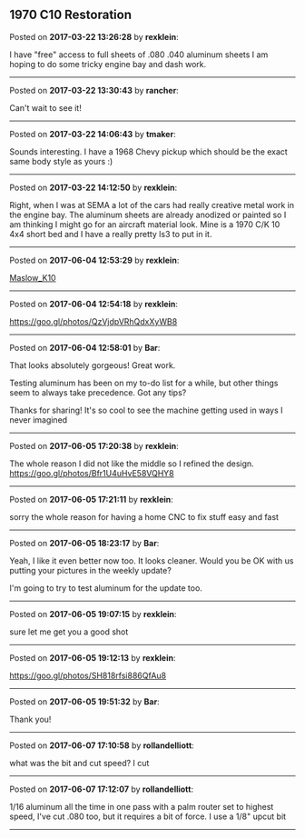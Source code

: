 ## 1970 C10 Restoration
Posted on **2017-03-22 13:26:28** by **rexklein**:

I have "free" access to full sheets of .080 .040 aluminum sheets I am hoping to do some tricky engine bay and dash work.

---

Posted on **2017-03-22 13:30:43** by **rancher**:

Can't wait to see it!

---

Posted on **2017-03-22 14:06:43** by **tmaker**:

Sounds interesting.  I have a 1968 Chevy pickup which should be the exact same body style as yours :)

---

Posted on **2017-03-22 14:12:50** by **rexklein**:

Right, when I was at SEMA a lot of the cars had really creative metal work in the engine bay. The aluminum sheets are already anodized or painted so I am thinking I might go for an aircraft material look. Mine is a 1970 C/K 10 4x4 short bed and I have a really pretty ls3 to put in it.

---

Posted on **2017-06-04 12:53:29** by **rexklein**:

[Maslow_K10](//muut.com/u/maslowcnc/s1/:maslowcnc:Pjvu:maslow_k10.png.jpg)

---

Posted on **2017-06-04 12:54:18** by **rexklein**:

https://goo.gl/photos/QzVjdpVRhQdxXyWB8

---

Posted on **2017-06-04 12:58:01** by **Bar**:

That looks absolutely gorgeous! Great work.

Testing aluminum has been on my to-do list for a while, but other things seem to always take precedence. Got any tips?

Thanks for sharing! It's so cool to see the machine getting used in ways I never imagined

---

Posted on **2017-06-05 17:20:38** by **rexklein**:

The whole reason I did not like the middle so I refined the design.
https://goo.gl/photos/Bfr1U4uHvE58VQHY8

---

Posted on **2017-06-05 17:21:11** by **rexklein**:

sorry the whole reason for having a home CNC to fix stuff easy and fast

---

Posted on **2017-06-05 18:23:17** by **Bar**:

Yeah, I like it even better now too. It looks cleaner.  Would you be OK with us putting your pictures in the weekly update? 

I'm going to try to test aluminum for the update too.

---

Posted on **2017-06-05 19:07:15** by **rexklein**:

sure let me get you a good shot

---

Posted on **2017-06-05 19:12:13** by **rexklein**:

https://goo.gl/photos/SH818rfsi886QfAu8

---

Posted on **2017-06-05 19:51:32** by **Bar**:

Thank you!

---

Posted on **2017-06-07 17:10:58** by **rollandelliott**:

what was the bit and cut speed? I cut

---

Posted on **2017-06-07 17:12:07** by **rollandelliott**:

1/16 aluminum all the time in one pass with a palm router set to highest speed, I've cut .080 too, but it requires a bit of force. I use a 1/8" upcut bit

---

